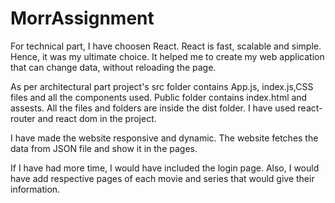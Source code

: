 # MorrAssignment

For technical part, I have choosen React.
React is fast, scalable and simple. Hence, it was my ultimate choice. 
It helped me to create my web application that can change data, without reloading the page.

As per architectural part project's src folder contains App.js, index.js,CSS files and all the components used. Public folder contains index.html and assests.
All the files and folders are inside the dist folder.
I have used react-router and react dom in the project.

I have made the website responsive and dynamic. The website fetches the data from JSON file and show it in the pages.

If I have had more time, I would have included the login page. Also, I would have add respective pages of each movie and series that would give their information.
